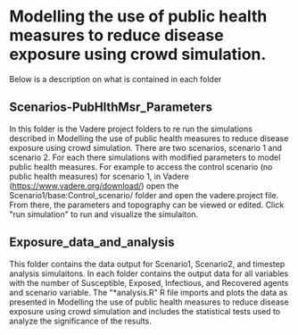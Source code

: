 # Modelling the use of public health measures to reduce disease exposure using crowd simulation.


Below is a description on what is contained in each folder

## Scenarios-PubHlthMsr_Parameters 
In this folder is the Vadere project folders to re run the simulations described in Modelling the use of public health measures to reduce disease
exposure using crowd simulation.
There are two scenarios, scenario 1 and scenario 2. For each there simulations with modified parameters to model public health measures. 
For example to access the control scenario (no public health measures) for scenario 1, in Vadere (https://www.vadere.org/download/) open the Scenario1/base:Control_scenario/ folder and open the vadere.project file. 
From there, the parameters and topography can be viewed or edited. 
Click "run simulation" to run and visualize the simulaiton. 

## Exposure_data_and_analysis

This folder contains the data output for Scenario1, Scenario2, and timestep analysis simulaitons. In each folder contains the output data for all variables with the number of Susceptible, Exposed, Infectious, and Recovered agents and scenario variable. The "*analysis.R" R file imports and plots the data as presented in Modelling the use of public health measures to reduce disease exposure using crowd simulation and includes the statistical tests used to analyze the significance of the results.
